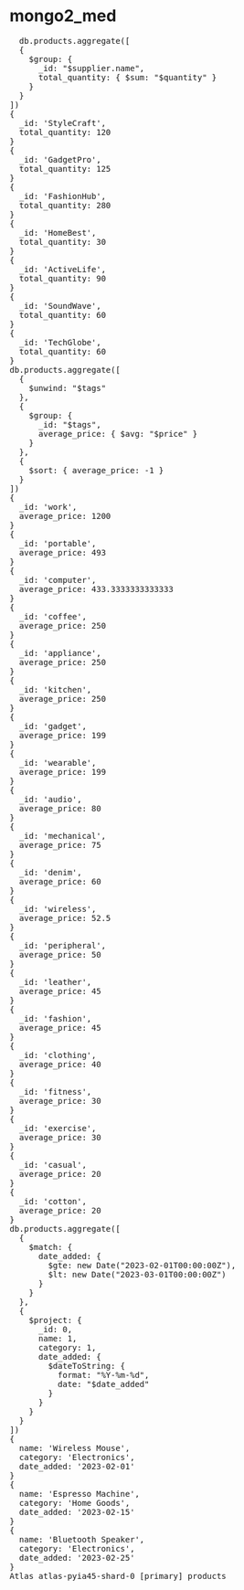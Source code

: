 # mongo2_med
<pre>
  db.products.aggregate([
  {
    $group: {
      _id: "$supplier.name",      
      total_quantity: { $sum: "$quantity" }  
    }
  }
])
{
  _id: 'StyleCraft',
  total_quantity: 120
}
{
  _id: 'GadgetPro',
  total_quantity: 125
}
{
  _id: 'FashionHub',
  total_quantity: 280
}
{
  _id: 'HomeBest',
  total_quantity: 30
}
{
  _id: 'ActiveLife',
  total_quantity: 90
}
{
  _id: 'SoundWave',
  total_quantity: 60
}
{
  _id: 'TechGlobe',
  total_quantity: 60
}
db.products.aggregate([
  {
    $unwind: "$tags"  
  },
  {
    $group: {
      _id: "$tags",                      
      average_price: { $avg: "$price" }  
    }
  },
  {
    $sort: { average_price: -1 } 
  }
])
{
  _id: 'work',
  average_price: 1200
}
{
  _id: 'portable',
  average_price: 493
}
{
  _id: 'computer',
  average_price: 433.3333333333333
}
{
  _id: 'coffee',
  average_price: 250
}
{
  _id: 'appliance',
  average_price: 250
}
{
  _id: 'kitchen',
  average_price: 250
}
{
  _id: 'gadget',
  average_price: 199
}
{
  _id: 'wearable',
  average_price: 199
}
{
  _id: 'audio',
  average_price: 80
}
{
  _id: 'mechanical',
  average_price: 75
}
{
  _id: 'denim',
  average_price: 60
}
{
  _id: 'wireless',
  average_price: 52.5
}
{
  _id: 'peripheral',
  average_price: 50
}
{
  _id: 'leather',
  average_price: 45
}
{
  _id: 'fashion',
  average_price: 45
}
{
  _id: 'clothing',
  average_price: 40
}
{
  _id: 'fitness',
  average_price: 30
}
{
  _id: 'exercise',
  average_price: 30
}
{
  _id: 'casual',
  average_price: 20
}
{
  _id: 'cotton',
  average_price: 20
}
db.products.aggregate([
  {
    $match: {
      date_added: {
        $gte: new Date("2023-02-01T00:00:00Z"),
        $lt: new Date("2023-03-01T00:00:00Z")
      }
    }
  },
  {
    $project: {
      _id: 0,
      name: 1,
      category: 1,
      date_added: {
        $dateToString: {
          format: "%Y-%m-%d",
          date: "$date_added"
        }
      }
    }
  }
])
{
  name: 'Wireless Mouse',
  category: 'Electronics',
  date_added: '2023-02-01'
}
{
  name: 'Espresso Machine',
  category: 'Home Goods',
  date_added: '2023-02-15'
}
{
  name: 'Bluetooth Speaker',
  category: 'Electronics',
  date_added: '2023-02-25'
}
Atlas atlas-pyia45-shard-0 [primary] products


</pre>
